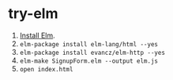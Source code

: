 # try-elm

1. [Install Elm](http://elm-lang.org/install).
2. `elm-package install elm-lang/html --yes`
3. `elm-package install evancz/elm-http --yes`
4. `elm-make SignupForm.elm --output elm.js`
5. `open index.html`
